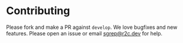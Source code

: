 # Contributing

Please fork and make a PR against `develop`. We love bugfixes and new features. Please open an issue or email sgrep@r2c.dev for help.
